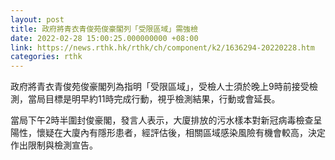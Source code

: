 ```yaml
---
layout: post
title: 政府將青衣青俊苑俊豪閣列「受限區域」需強檢
date: 2022-02-28 15:00:25.000000000 +08:00
link: https://news.rthk.hk/rthk/ch/component/k2/1636294-20220228.htm
categories: rthk
---
```


政府將青衣青俊苑俊豪閣列為指明「受限區域」，受檢人士須於晚上9時前接受檢測，當局目標是明早約11時完成行動，視乎檢測結果，行動或會延長。 

當局下午2時半圍封俊豪閣，發言人表示，大廈排放的污水樣本對新冠病毒檢查呈陽性，懷疑在大廈內有隱形患者，經評估後，相關區域感染風險有機會較高，決定作出限制與檢測宣告。
